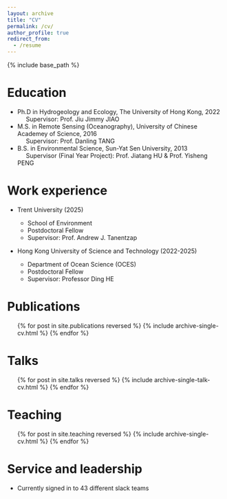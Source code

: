 ```yaml
---
layout: archive
title: "CV"
permalink: /cv/
author_profile: true
redirect_from:
  - /resume
---
```


{% include base_path %}

Education
======
* Ph.D in Hydrogeology and Ecology, The University of Hong Kong, 2022  
&nbsp;&nbsp;&nbsp;&nbsp; Supervisor: Prof. Jiu Jimmy JIAO
* M.S. in Remote Sensing (Oceanography), University of Chinese Academey of Science, 2016  
&nbsp;&nbsp;&nbsp;&nbsp; Supervisor: Prof. Danling TANG
* B.S. in Environmental Science, Sun-Yat Sen University, 2013  
&nbsp;&nbsp;&nbsp;&nbsp; Supervisor (Final Year Project): Prof. Jiatang HU & Prof. Yisheng PENG
  
Work experience
======
* Trent University (2025)
  * School of Environment
  * Postdoctoral Fellow
  * Supervisor: Prof. Andrew J. Tanentzap

* Hong Kong University of Science and Technology (2022-2025) 
  * Department of Ocean Science (OCES)
  * Postdoctoral Fellow
  * Supervisor: Professor Ding HE


Publications
======
  <ul>{% for post in site.publications reversed %}
    {% include archive-single-cv.html %}
  {% endfor %}</ul>
  
Talks
======
  <ul>{% for post in site.talks reversed %}
    {% include archive-single-talk-cv.html  %}
  {% endfor %}</ul>
  
Teaching
======
  <ul>{% for post in site.teaching reversed %}
    {% include archive-single-cv.html %}
  {% endfor %}</ul>
  
Service and leadership
======
* Currently signed in to 43 different slack teams

